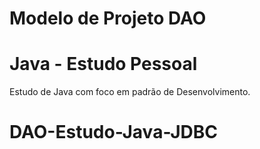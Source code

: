 # Modelo de Projeto DAO
# Java  - Estudo Pessoal
  Estudo de Java com foco em padrão de Desenvolvimento.
# DAO-Estudo-Java-JDBC
